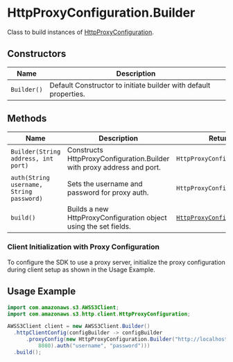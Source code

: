 
# HttpProxyConfiguration.Builder

Class to build instances of [HttpProxyConfiguration](../doc/http-proxy-configuration.md).

## Constructors

| Name | Description |
|  --- | --- |
| `Builder()` | Default Constructor to initiate builder with default properties. |

## Methods

| Name | Description | Return Type |
|  --- | --- | --- |
| `Builder(String address, int port)` | Constructs HttpProxyConfiguration.Builder with proxy address and port. | `HttpProxyConfiguration.Builder` |
| `auth(String username, String password)` | Sets the username and password for proxy auth. | `HttpProxyConfiguration.Builder` |
| `build()` | Builds a new HttpProxyConfiguration object using the set fields. | [`HttpProxyConfiguration`](../doc/http-proxy-configuration.md) |

### Client Initialization with Proxy Configuration

To configure the SDK to use a proxy server, initialize the proxy configuration during client setup as shown in the Usage Example.

## Usage Example

```java
import com.amazonaws.s3.AWSS3Client;
import com.amazonaws.s3.http.client.HttpProxyConfiguration;

AWSS3Client client = new AWSS3Client.Builder()
  .httpClientConfig(configBuilder -> configBuilder
      .proxyConfig(new HttpProxyConfiguration.Builder("http://localhost",
          8080).auth("username", "password")))
  .build();
```

